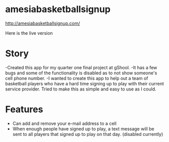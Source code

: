# amesiabasketballsignup

http://amesiabasketballsignup.com/

Here is the live version

# Story

-Created this app for my quarter one final project at gShool.
-It has a few bugs and some of the functionality is disabled as to not show someone's cell phone number.
-I wanted to create this app to help out a team of basketball players who have a hard time signing up to play with their current service provider. Tried to make this as simple and easy to use as I could. 

# Features

- Can add and remove your e-mail address to a cell
- When enough people have signed up to play, a text message will be sent to all players that signed up to play on that day. (disabled currently)
